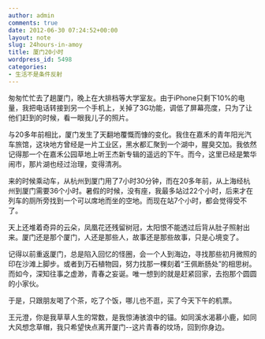 ```yaml
---
author: admin
comments: true
date: 2012-06-30 07:24:52+00:00
layout: note
slug: 24hours-in-amoy
title: 厦门20小时
wordpress_id: 5498
categories:
- 生活不是条件反射
---
```


匆匆忙忙去了趟厦门，晚上在大排档等大学室友。由于iPhone只剩下10%的电量，我把电话转接到另一个手机上，关掉了3G功能，调低了屏幕亮度，只为了让他们赶到的时候，看一眼我儿子的照片。

与20多年前相比，厦门发生了天翻地覆慨而慷的变化。我住在嘉禾的青年阳光汽车旅馆，这块地方曾经是一片工业区，黑水都汇聚到一个湖中，腥臭交加。我依然记得那一个在嘉禾公园草地上听王杰新专辑的遥远的下午。而今，这里已经是繁华闹市，那片湖也经过治理，变得清冽。

来的时候乘动车，从杭州到厦门用了7小时30分钟，而在20多年前，从上海经杭州到厦门需要36个小时。暑假的时候，没有座，我最多站过22个小时，后来才在列车的厕所旁找到一个可以席地而坐的空地。而现在站7个小时，都会觉得受不了。

天上还堆着奇异的云朵，凤凰花还残留树冠，太阳恨不能透过后背从肚子照射出来。厦门还是那个厦门，人还是那些人，故事还是那些故事，只是心境变了。

记得以前重返厦门，总是陷入回忆的怪圈，会一个人到海边，寻找那些初月微照的印在沙滩上脚步。或者到万石植物园，努力找那一棵刻着“王佩断肠处”的相思树。而如今，深知往事之虚渺，青春之妄诞。唯一想到的就是赶紧回家，去抱那个圆圆的小家伙。

于是，只跟朋友喝了个茶，吃了个饭，哪儿也不逛，买了今天下午的机票。

王元澄，你是我草草人生的常数，是我惊涛骇浪中的锚。如同溪水渴慕小鹿，如同大风想念草帽，我只希望快点离开厦门--这片青春的坟场，回到你身边。

